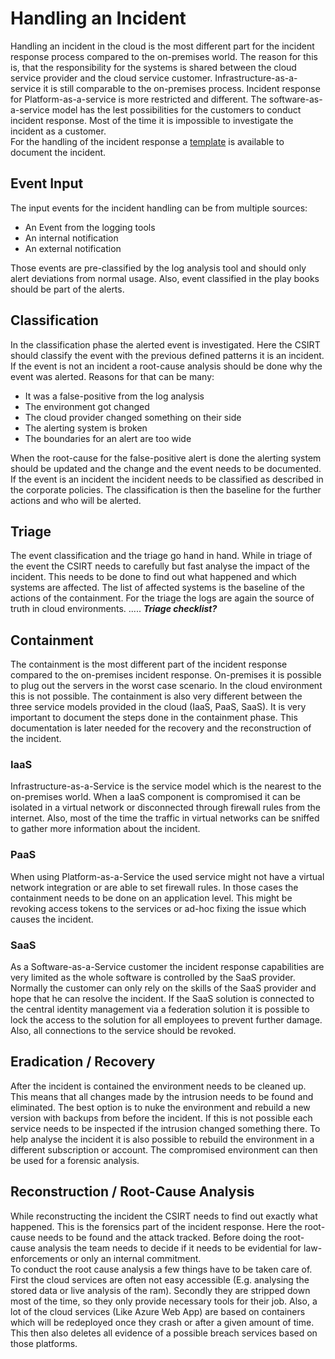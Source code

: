 # Handling an Incident
Handling an incident in the cloud is the most different part for the incident response process compared to the
on-premises world. The reason for this is, that the responsibility for the systems is shared between the cloud service
provider and the cloud service customer. Infrastructure-as-a-service it is still comparable to the on-premises process.
Incident response for Platform-as-a-service is more restricted and different. The software-as-a-service model has the
lest possibilities for the customers to conduct incident response. Most of the time it is impossible to investigate the
incident as a customer.  
For the handling of the incident response a [template](../templates/incidentFactsSheet.md) is available to document the
incident.

## Event Input
The input events for the incident handling can be from multiple sources:
* An Event from the logging tools
* An internal notification
* An external notification

Those events are pre-classified by the log analysis tool and should only alert deviations from normal usage. Also, event
classified in the play books should be part of the alerts.

## Classification
In the classification phase the alerted event is investigated. Here the CSIRT should classify the event with the
previous defined patterns it is an incident. If the event is not an incident a root-cause analysis should be done why
the event was alerted. Reasons for that can be many:
* It was a false-positive from the log analysis
* The environment got changed
* The cloud provider changed something on their side
* The alerting system is broken
* The boundaries for an alert are too wide

When the root-cause for the false-positive alert is done the alerting system should be updated and the change and the
event needs to be documented.  
If the event is an incident the incident needs to be classified as described in the corporate policies. The
classification is then the baseline for the further actions and who will be alerted.  

## Triage
The event classification and the triage go hand in hand. While in triage of the event the CSIRT needs to carefully
but fast analyse the impact of the incident. This needs to be done to find out what happened and which systems are
affected. The list of affected systems is the baseline of the actions of the containment. For the triage the logs are
again the source of truth in cloud environments. ..... ***Triage checklist?***

## Containment
The containment is the most different part of the incident response compared to the on-premises incident response. 
On-premises it is possible to plug out the servers in the worst case scenario. In the cloud environment this is not
possible. The containment is also very different between the three service models provided in the cloud (IaaS, PaaS,
SaaS). It is very important to document the steps done in the containment phase. This documentation is later needed for
the recovery and the reconstruction of the incident.

### IaaS
Infrastructure-as-a-Service is the service model which is the nearest to the on-premises world. When a IaaS component is
compromised it can be isolated in a virtual network or disconnected through firewall rules from the internet. Also, most
of the time the traffic in virtual networks can be sniffed to gather more information about the incident. 

### PaaS
When using Platform-as-a-Service the used service might not have a virtual network integration or are able to set 
firewall rules. In those cases the containment needs to be done on an application level. This might be revoking access
tokens to the services or ad-hoc fixing the issue which causes the incident.  

### SaaS
As a Software-as-a-Service customer the incident response capabilities are very limited as the whole software is
controlled by the SaaS provider. Normally the customer can only rely on the skills of the SaaS provider and hope that he
can resolve the incident. If the SaaS solution is connected to the central identity management via a federation solution
it is possible to lock the access to the solution for all employees to prevent further damage. Also, all connections to
the service should be revoked. 

## Eradication / Recovery
After the incident is contained the environment needs to be cleaned up. This means that all changes made by the
intrusion needs to be found and eliminated. The best option is to nuke the environment and rebuild a new version with
backups from before the incident. If this is not possible each service needs to be inspected if the intrusion changed
something there. To help analyse the incident it is also possible to rebuild the environment in a different subscription
or account. The compromised environment can then be used for a forensic analysis.

## Reconstruction / Root-Cause Analysis
While reconstructing the incident the CSIRT needs to find out exactly what happened. This is the forensics part of the
incident response. Here the root-cause needs to be found and the attack tracked. Before doing the root-cause analysis
the team needs to decide if it needs to be evidential for law-enforcements or only an internal commitment.  
To conduct the root cause analysis a few things have to be taken care of. First the cloud services are often not easy
accessible (E.g. analysing the stored data or live analysis of the ram). Secondly they are stripped down most of the
time, so they only provide necessary tools for their job. Also, a lot of the cloud services (Like Azure Web App) are
based on containers which will be redeployed once they crash or after a given amount of time. This then also deletes 
all evidence of a possible breach services based on those platforms. 